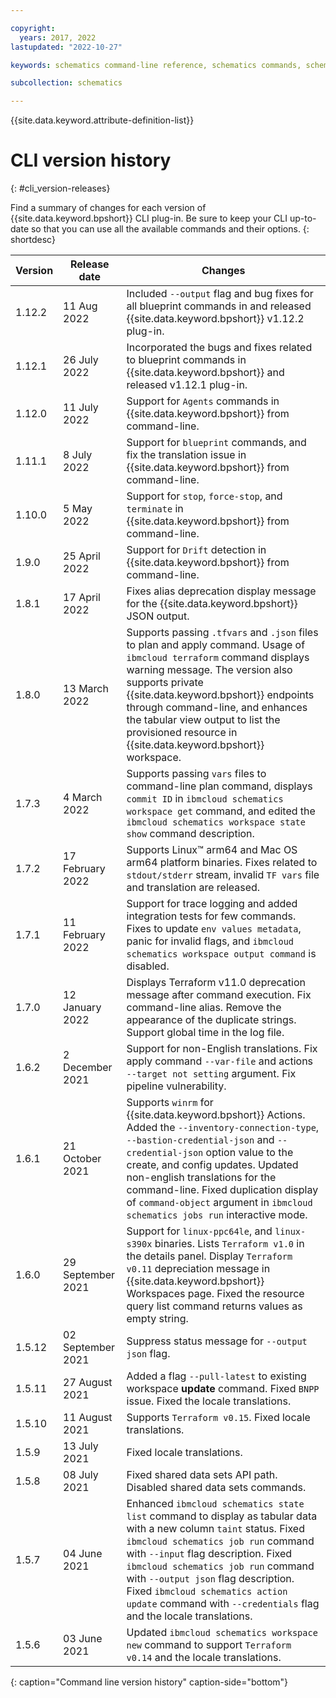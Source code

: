 ```yaml
---

copyright:
  years: 2017, 2022
lastupdated: "2022-10-27"

keywords: schematics command-line reference, schematics commands, schematics command-line, schematics reference, command-line, change log, command-line releases

subcollection: schematics

---
```


{{site.data.keyword.attribute-definition-list}}

# CLI version history 
{: #cli_version-releases}

Find a summary of changes for each version of {{site.data.keyword.bpshort}} CLI plug-in. Be sure to keep your CLI up-to-date so that you can use all the available commands and their options.
{: shortdesc}

| Version | Release date | Changes |
| ----- | ------- | -------------- |
| 1.12.2 | 11 Aug 2022 | Included `--output` flag and bug fixes for all blueprint commands in  and released  {{site.data.keyword.bpshort}} v1.12.2 plug-in.|
| 1.12.1 | 26 July 2022 | Incorporated the bugs and fixes related to blueprint commands in {{site.data.keyword.bpshort}} and released v1.12.1 plug-in.|
| 1.12.0 | 11 July 2022 | Support for `Agents` commands in {{site.data.keyword.bpshort}} from command-line.|
| 1.11.1 | 8 July 2022 | Support for `blueprint` commands, and fix the translation issue in {{site.data.keyword.bpshort}} from command-line.|
| 1.10.0 | 5 May 2022 | Support for `stop`, `force-stop`, and `terminate` in {{site.data.keyword.bpshort}} from command-line.|
| 1.9.0 | 25 April 2022 | Support for `Drift` detection in {{site.data.keyword.bpshort}} from command-line.|
| 1.8.1 | 17 April 2022 | Fixes alias deprecation display message for the {{site.data.keyword.bpshort}} JSON output.|
| 1.8.0 | 13 March 2022 | Supports passing `.tfvars` and `.json` files to plan and apply command. Usage of `ibmcloud terraform` command displays warning message. The version also supports private {{site.data.keyword.bpshort}} endpoints through command-line, and enhances the tabular view output to list the provisioned resource in {{site.data.keyword.bpshort}} workspace. |
| 1.7.3 | 4 March 2022 | Supports passing `vars` files to command-line plan command, displays `commit ID` in `ibmcloud schematics workspace get` command, and edited the `ibmcloud schematics workspace state show` command description. |
| 1.7.2 | 17 February 2022 | Supports Linux&trade; arm64 and Mac OS arm64 platform binaries. Fixes related to `stdout/stderr` stream, invalid `TF vars` file and translation are released. |
| 1.7.1 | 11 February 2022 | Support for trace logging and added integration tests for few commands. Fixes to update `env values metadata`, panic for invalid flags, and `ibmcloud schematics workspace output command` is disabled. |
| 1.7.0 | 12 January 2022 | Displays Terraform v11.0 deprecation message after command execution. Fix command-line alias. Remove the appearance of the duplicate strings.  Support global time in the log file. |
| 1.6.2 | 2 December 2021 | Support for non-English translations. Fix apply command `--var-file` and actions `--target not setting` argument. Fix pipeline vulnerability.|
| 1.6.1 | 21 October 2021 | Supports `winrm` for {{site.data.keyword.bpshort}} Actions. Added the `--inventory-connection-type`, `--bastion-credential-json` and `--credential-json` option value to the create, and config updates. Updated non-english translations for the command-line. Fixed duplication display of `command-object` argument in `ibmcloud schematics jobs run` interactive mode.|
| 1.6.0 | 29 September 2021 | Support for `linux-ppc64le`, and `linux-s390x` binaries. Lists `Terraform v1.0` in the details panel. Display `Terraform v0.11` depreciation message in {{site.data.keyword.bpshort}} Workspaces page. Fixed the resource query list command returns values as empty string.|
| 1.5.12 | 02 September 2021 | Suppress status message for `--output json` flag.|
| 1.5.11 | 27 August 2021 | Added a flag `--pull-latest` to existing workspace **update** command. Fixed `BNPP` issue. Fixed the locale translations.|
| 1.5.10 | 11 August 2021 | Supports `Terraform v0.15`. Fixed locale translations.|
| 1.5.9 | 13 July 2021 | Fixed locale translations.|
| 1.5.8 | 08 July 2021 | Fixed shared data sets API path. Disabled shared data sets commands.|
| 1.5.7 | 04 June 2021 | Enhanced `ibmcloud schematics state list` command to display as tabular data with a new column `taint` status. Fixed `ibmcloud schematics job run` command with `--input` flag description. Fixed `ibmcloud schematics job run` command with `--output json` flag description. Fixed `ibmcloud schematics action update` command with `--credentials` flag and the locale translations.|
| 1.5.6 | 03 June 2021 | Updated `ibmcloud schematics workspace new` command to support `Terraform v0.14` and the locale translations.|
{: caption="Command line version history" caption-side="bottom"}
